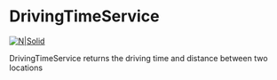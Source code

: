 # DrivingTimeService

[![N|Solid](https://cldup.com/dTxpPi9lDf.thumb.png)](https://nodesource.com/products/nsolid)

DrivingTimeService returns the driving time and distance between two locations